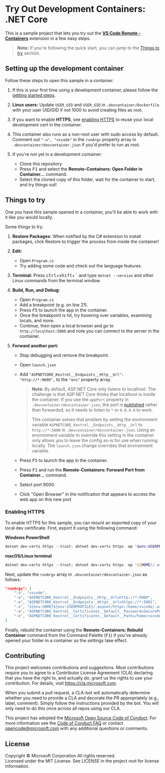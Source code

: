 # Try Out Development Containers: .NET Core

This is a sample project that lets you try out the **[VS Code Remote - Containers](https://aka.ms/vscode-remote/containers)** extension in a few easy steps.

> **Note:** If you're following the quick start, you can jump to the [Things to try](#things-to-try) section. 

## Setting up the development container

Follow these steps to open this sample in a container:

1. If this is your first time using a development container, please follow the [getting started steps](https://aka.ms/vscode-remote/containers/getting-started).

2. **Linux users:** Update `USER_UID` and `USER_GID` in `.devcontainer/Dockerfile` with your user UID/GID if not 1000 to avoid creating files as root.

3. If you want to enable **HTTPS**, see [enabling HTTPS](#enabling-https) to reuse your local development cert in the container.

4. This container also runs as a non-root user with sudo access by default. Comment out `"-u", "vscode"` in the `runArgs` property array in `.devcontainer/devcontainer.json` if you'd prefer to run as root.

5. If you're not yet in a development container:
   - Clone this repository.
   - Press <kbd>F1</kbd> and select the **Remote-Containers: Open Folder in Container...** command.
   - Select the cloned copy of this folder, wait for the container to start, and try things out!

## Things to try

One you have this sample opened in a container, you'll be able to work with it like you would locally.

Some things to try:

1. **Restore Packages:** When notified by the C# extension to install packages, click Restore to trigger the process from inside the container!

2. **Edit:**
   - Open `Program.cs`
   - Try adding some code and check out the language features.

3. **Terminal:** Press <kbd>ctrl</kbd>+<kbd>shift</kbd>+<kbd>\`</kbd> and type `dotnet --version` and other Linux commands from the terminal window.

4. **Build, Run, and Debug:**
   - Open `Program.cs`
   - Add a breakpoint (e.g. on line 21).
   - Press <kbd>F5</kbd> to launch the app in the container.
   - Once the breakpoint is hit, try hovering over variables, examining locals, and more.
   - Continue, then open a local browser and go to `http://localhost:5000` and note you can connect to the server in the container.

5. **Forward another port:**
   - Stop debugging and remove the breakpoint.
   - Open `launch.json`
   - Add `"ASPNETCORE_Kestrel__Endpoints__Http__Url": "http://*:9000",` to the `"env"` property array.

        > **Note:** By default, ASP.NET Core only listens to localhost. The challenge is that ASP.NET Core thinks that localhost is inside the container. If you use the `appPort` property in `.devcontainer/devcontainer.json`, the port is [published](https://docs.docker.com/config/containers/container-networking/#published-ports) rather than forwarded, so it needs to listen to `*` or `0.0.0.0` to work. 
        >
        > This container solves that problem by setting the environment variable `ASPNETCORE_Kestrel__Endpoints__Http__Url` to `http://*:5000` in `.devcontainer/devcontainer.json`. Using an environment variable to override this setting in the container only allows you to leave the config as-is for use when running locally. The `launch.json` change overrides that environment variable.

   - Press <kbd>F5</kbd> to launch the app in the container.
   - Press <kbd>F1</kbd> and run the **Remote-Containers: Forward Port from Container...** command.
   - Select port 9000.
   - Click "Open Browser" in the notification that appears to access the web app on this new port.

### Enabling HTTPS

To enable HTTPS for this sample, you can mount an exported copy of your local dev certificate. First, export it using the following command:

**Windows PowerShell**

```powershell
dotnet dev-certs https --trust; dotnet dev-certs https -ep "$env:USERPROFILE/.aspnet/https/aspnetapp.pfx" -p "SecurePwdGoesHere"
```

**macOS/Linux terminal**

```powershell
dotnet dev-certs https --trust; dotnet dev-certs https -ep "${HOME}/.aspnet/https/aspnetapp.pfx" -p "SecurePwdGoesHere"
```

Next, update the `runArgs` array in `.devcontainer/devcontainer.json` as follows:

```json
"runArgs": [
    "-u", "vscode",
    "-e", "ASPNETCORE_Kestrel__Endpoints__Http__Url=http://*:5000",
    "-e", "ASPNETCORE_Kestrel__Endpoints__Https__Url=https://*:5001",
    "-v", "${env:HOME}${env:USERPROFILE}/.aspnet/https:/home/vscode/.aspnet/https",
    "-e", "ASPNETCORE_Kestrel__Certificates__Default__Password=SecurePwdGoesHere",
    "-e", "ASPNETCORE_Kestrel__Certificates__Default__Path=/home/vscode/.aspnet/https/aspnetapp.pfx"
]
```

Finally, rebuild the container using the **Remote-Containers: Rebuild Container** command from the Command Palette (<kbd>F1</kbd>) if you've already opened your folder in a container so the settings take effect.

## Contributing

This project welcomes contributions and suggestions. Most contributions require you to agree to a
Contributor License Agreement (CLA) declaring that you have the right to, and actually do, grant us
the rights to use your contribution. For details, visit https://cla.microsoft.com.

When you submit a pull request, a CLA-bot will automatically determine whether you need to provide
a CLA and decorate the PR appropriately (e.g., label, comment). Simply follow the instructions
provided by the bot. You will only need to do this once across all repos using our CLA.

This project has adopted the [Microsoft Open Source Code of Conduct](https://opensource.microsoft.com/codeofconduct/).
For more information see the [Code of Conduct FAQ](https://opensource.microsoft.com/codeofconduct/faq/) or
contact [opencode@microsoft.com](mailto:opencode@microsoft.com) with any additional questions or comments.

## License

Copyright © Microsoft Corporation All rights reserved.<br />
Licensed under the MIT License. See LICENSE in the project root for license information.
